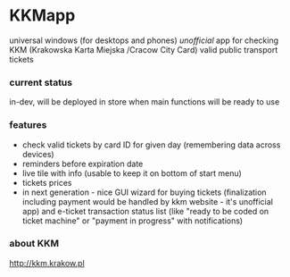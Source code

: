 # KKMapp
universal windows (for desktops and phones) _unofficial_ app for checking KKM (Krakowska Karta Miejska /Cracow City Card) valid public transport tickets

### current status
in-dev, will be deployed in store when main functions will be ready to use

### features
  * check valid tickets by card ID for given day (remembering data across devices)
  * reminders before expiration date
  * live tile with info (usable to keep it on bottom of start menu)
  * tickets prices
  * in next generation - nice GUI wizard for buying tickets (finalization including payment would be handled by kkm website - it's unofficial app) and e-ticket transaction status list (like "ready to be coded on ticket machine" or "payment in progress" with notifications)
  
### about KKM
http://kkm.krakow.pl
